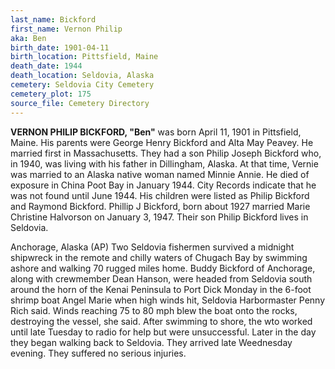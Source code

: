 ```yaml
---
last_name: Bickford
first_name: Vernon Philip
aka: Ben
birth_date: 1901-04-11
birth_location: Pittsfield, Maine
death_date: 1944
death_location: Seldovia, Alaska
cemetery: Seldovia City Cemetery
cemetery_plot: 175
source_file: Cemetery Directory
---
```

**VERNON PHILIP BICKFORD, "Ben"** was born April 11, 1901 in Pittsfield, Maine.  His parents were George Henry Bickford and Alta May Peavey.  He married first in Massachusetts.  They had a son Philip Joseph Bickford who, in 1940, was living with his father in Dillingham, Alaska.  At that time, Vernie was married to an Alaska native woman named Minnie Annie.  He died of exposure in China Poot Bay in January 1944.  City Records indicate that he was not found until June 1944. His children were listed as Philip Bickford and Raymond Bickford.  Phillip J Bickford, born about 1927 married Marie Christine Halvorson on January 3, 1947.  Their son Philip Bickford lives in Seldovia.

Anchorage, Alaska (AP) Two Seldovia fishermen survived a midnight shipwreck in the remote and chilly waters of Chugach Bay by swimming ashore and walking 70 rugged miles home.  Buddy Bickford of Anchorage, along with crewmember Dean Hanson, were headed from Seldovia south around the horn of the Kenai Peninsula to Port Dick Monday in the 6-foot shrimp boat Angel Marie when high winds hit, Seldovia Harbormaster Penny Rich said.  Winds reaching 75 to 80 mph blew the boat onto the rocks, destroying the vessel, she said.  After swimming to shore, the wto worked until late Tuesday to radio for help but were unsuccessful.  Later in the day they began walking back to Seldovia.  They arrived late Weednesday evening.  They suffered no serious injuries. 




